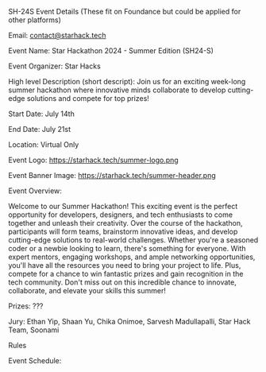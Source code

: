 SH-24S Event Details (These fit on Foundance but could be applied for other platforms) 

Email: contact@starhack.tech 

Event Name: Star Hackathon 2024 - Summer Edition (SH24-S) 

Event Organizer: Star Hacks 

High level Description (short descript): Join us for an exciting week-long summer hackathon where innovative minds collaborate to develop cutting-edge solutions and compete for top prizes! 

Start Date: July 14th 

End Date: July 21st 

Location: Virtual Only 

Event Logo: https://starhack.tech/summer-logo.png 

Event Banner Image: https://starhack.tech/summer-header.png 

Event Overview: 

Welcome to our Summer Hackathon! This exciting event is the perfect opportunity for developers, designers, and tech enthusiasts to come together and unleash their creativity. Over the course of the hackathon, participants will form teams, brainstorm innovative ideas, and develop cutting-edge solutions to real-world challenges. Whether you're a seasoned coder or a newbie looking to learn, there's something for everyone. With expert mentors, engaging workshops, and ample networking opportunities, you'll have all the resources you need to bring your project to life. Plus, compete for a chance to win fantastic prizes and gain recognition in the tech community. Don't miss out on this incredible chance to innovate, collaborate, and elevate your skills this summer! 

Prizes: ??? 

Jury: Ethan Yip, Shaan Yu, Chika Onimoe, Sarvesh Madullapalli, Star Hack Team, Soonami 

Rules 

Event Schedule: 
